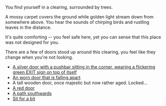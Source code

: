 You find yourself in a clearing, surrounded by trees.

A mossy carpet covers the ground while golden light stream down from somewhere above.
You hear the sounds of chirping birds and rustling leaves in the distance.

It's quite comforting -- you feel safe here, yet you can sense that this place was not designed for you.

There are a few of doors stood up around this clearing, you feel like they change when you're not looking.

- [A silver door with a pushbar sitting in the corner, wearing a flickering green EXIT sign on top of itself](/)
- [An worn door that is falling apart](#museum)
- A tall wooden door, once majestic but now rather aged. Locked...
- [A red door](https://www.tumblr.com/zinjanthropusboisei/726211136019644417)
- [A path southwards](#mountain)
- [Sit for a bit](#clearing:sit)
